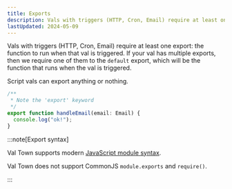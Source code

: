 ```yaml
---
title: Exports
description: Vals with triggers (HTTP, Cron, Email) require at least one export.
lastUpdated: 2024-05-09
---
```


Vals with triggers (HTTP, Cron, Email) require at least one export: the function to run when that val is triggered. If your val has multiple exports, then we require one of them to the `default` export, which will be the function that runs when the val is triggered.

Script vals can export anything or nothing.

```ts title="Example" val
/**
 * Note the 'export' keyword
 */
export function handleEmail(email: Email) {
  console.log("ok!");
}
```

:::note[Export syntax]

Val Town supports modern [JavaScript module syntax](https://developer.mozilla.org/en-US/docs/Web/JavaScript/Guide/Modules#exporting_module_features).

Val Town does not support CommonJS `module.exports` and `require()`.

:::
